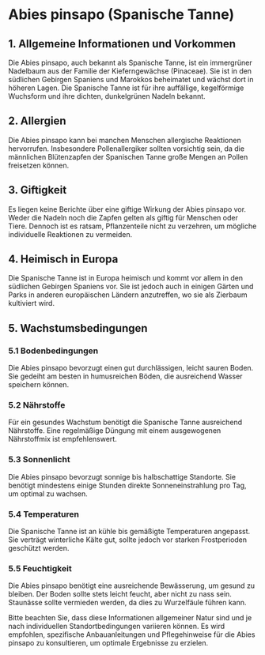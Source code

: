 # Abies pinsapo (Spanische Tanne)

## 1. Allgemeine Informationen und Vorkommen
Die Abies pinsapo, auch bekannt als Spanische Tanne, ist ein immergrüner Nadelbaum aus der Familie der Kieferngewächse (Pinaceae). Sie ist in den südlichen Gebirgen Spaniens und Marokkos beheimatet und wächst dort in höheren Lagen. Die Spanische Tanne ist für ihre auffällige, kegelförmige Wuchsform und ihre dichten, dunkelgrünen Nadeln bekannt.

## 2. Allergien
Die Abies pinsapo kann bei manchen Menschen allergische Reaktionen hervorrufen. Insbesondere Pollenallergiker sollten vorsichtig sein, da die männlichen Blütenzapfen der Spanischen Tanne große Mengen an Pollen freisetzen können.

## 3. Giftigkeit
Es liegen keine Berichte über eine giftige Wirkung der Abies pinsapo vor. Weder die Nadeln noch die Zapfen gelten als giftig für Menschen oder Tiere. Dennoch ist es ratsam, Pflanzenteile nicht zu verzehren, um mögliche individuelle Reaktionen zu vermeiden.

## 4. Heimisch in Europa
Die Spanische Tanne ist in Europa heimisch und kommt vor allem in den südlichen Gebirgen Spaniens vor. Sie ist jedoch auch in einigen Gärten und Parks in anderen europäischen Ländern anzutreffen, wo sie als Zierbaum kultiviert wird.

## 5. Wachstumsbedingungen
### 5.1 Bodenbedingungen
Die Abies pinsapo bevorzugt einen gut durchlässigen, leicht sauren Boden. Sie gedeiht am besten in humusreichen Böden, die ausreichend Wasser speichern können.

### 5.2 Nährstoffe
Für ein gesundes Wachstum benötigt die Spanische Tanne ausreichend Nährstoffe. Eine regelmäßige Düngung mit einem ausgewogenen Nährstoffmix ist empfehlenswert.

### 5.3 Sonnenlicht
Die Abies pinsapo bevorzugt sonnige bis halbschattige Standorte. Sie benötigt mindestens einige Stunden direkte Sonneneinstrahlung pro Tag, um optimal zu wachsen.

### 5.4 Temperaturen
Die Spanische Tanne ist an kühle bis gemäßigte Temperaturen angepasst. Sie verträgt winterliche Kälte gut, sollte jedoch vor starken Frostperioden geschützt werden.

### 5.5 Feuchtigkeit
Die Abies pinsapo benötigt eine ausreichende Bewässerung, um gesund zu bleiben. Der Boden sollte stets leicht feucht, aber nicht zu nass sein. Staunässe sollte vermieden werden, da dies zu Wurzelfäule führen kann.

Bitte beachten Sie, dass diese Informationen allgemeiner Natur sind und je nach individuellen Standortbedingungen variieren können. Es wird empfohlen, spezifische Anbauanleitungen und Pflegehinweise für die Abies pinsapo zu konsultieren, um optimale Ergebnisse zu erzielen.
